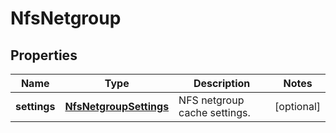 
# NfsNetgroup

## Properties
Name | Type | Description | Notes
------------ | ------------- | ------------- | -------------
**settings** | [**NfsNetgroupSettings**](NfsNetgroupSettings.md) | NFS netgroup cache settings. |  [optional]




